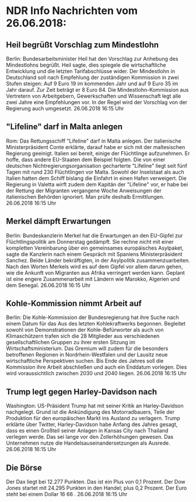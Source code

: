 # NDR Info Nachrichten vom 26.06.2018:


## Heil begrüßt Vorschlag zum Mindestlohn
Berlin: Bundesarbeitsminister Heil hat den Vorschlag zur Anhebung des Mindestlohns begrüßt. Heil sagte, dies spiegele die wirtschaftliche Entwicklung und die letzten Tarifabschlüsse wider. Der Mindestlohn in Deutschland soll nach Empfehlung der zuständigen Kommission in zwei Stufen steigen: Auf 9 Euro 19  im kommenden Jahr und auf 9 Euro 35 im Jahr darauf. Zur Zeit beträgt er 8 Euro 84. Die Mindestlohn-Kommission aus Vertretern von Arbeitgebern, Gewerkschaften und Wissenschaft legt alle zwei Jahre eine Empfehlungen vor. In der Regel wird der Vorschlag von der Regierung auch umgesetzt. 26.06.2018 16:15 Uhr 

## "Lifeline" darf in Malta anlegen
Rom:   Das Rettungsschiff "Lifeline" darf in Malta anlegen. Der italienische Ministerpräsident Conte erklärte, darauf habe er sich mit der maltesischen Regierung geeinigt. Italien sei bereit, einige der Flüchtlinge aufzunehmen. Er hoffe, dass andere EU-Staaten dem Beispiel folgten. Die von einer deutschen Nichtregierungsorganisation gecharterte "Lifeline" liegt seit fünf Tagen mit rund 230 Flüchtlingen vor Malta. Sowohl der Inselstaat als auch Italien hatten dem Schiff bislang die Einfahrt in einen Hafen verweigert. Die Regierung in Valetta wirft zudem dem Kapitän der "Lifeline" vor, er habe bei der Rettung der Migranten vergangene Woche Anweisungen der italienischen Behörden ignoriert. Man prüfe deshalb Ermittlungen. 26.06.2018 16:15 Uhr 

## Merkel dämpft Erwartungen
Berlin:	Bundeskanzlerin Merkel hat die Erwartungen an den EU-Gipfel zur Flüchtlingspolitik am Donnerstag gedämpft. Sie rechne nicht mit einer kompletten Vereinbarung über ein gemeinsames europäisches Asylpaket, sagte die Kanzlerin nach einem Gespräch mit Spaniens Ministerpräsident Sanchez. Beide Länder bekräftigten, in der Asylpolitik zusammenzuarbeiten. Nach den Worten Merkels wird es auf dem Gipfel vor allem darum gehen, wie die Ankunft von Migranten aus Afrika verringert werden kann. Geplant ist eine engere Zusammenarbeit mit Ländern wie Marokko, Algerien und dem Senegal. 26.06.2018 16:15 Uhr 

## Kohle-Kommission nimmt Arbeit auf
Berlin: Die Kohle-Kommission der Bundesregierung hat ihre Suche nach einem Datum für das Aus des letzten Kohlekraftwerks begonnen. Begleitet sowohl von Demonstrationen der Kohle-Befürworter als auch von Klimaschützern trafen sich die 28 Mitglieder aus verschiedenen gesellschaftlichen Gruppen zu ihrer ersten Sitzung im Wirtschaftsministerium. Das Gremium will zudem für die besonders betroffenen Regionen in Nordrhein-Westfalen und der Lausitz neue wirtschaftliche Perspektiven suchen. Bis Ende des Jahres soll die Kommission ihre Arbeit abschließen und auch ein Enddatum vorlegen. Dies wird voraussichtlich zwischen 2030 und 2040 liegen. 26.06.2018 16:15 Uhr 

## Trump legt gegen Harley-Davidson nach
Washington: US-Präsident Trump hat mit seiner Kritik an Harley-Davidson nachgelegt. Grund ist die Ankündigung des Motorradbauers, Teile der Produktion für den europäischen Markt ins Ausland zu verlagern. Trump erklärte über Twitter, Harley-Davidson habe Anfang des Jahres gesagt, dass es einen Großteil seiner Anlagen in Kansas City nach Thailand verlegen werde. Das sei lange vor den Zollerhöhungen gewesen. Das Unternehmen nutze die Handelsauseinandersetzungen als Ausrede. 26.06.2018 16:15 Uhr 

## Die Börse
Der Dax liegt bei  12.277  Punkten. Das ist ein Plus von  0,1  Prozent. Der Dow Jones startet mit  24.295  Punkten in den Handel; plus  0,2  Prozent. Der Euro steht bei einem Dollar  16 66 . 26.06.2018 16:15 Uhr 
